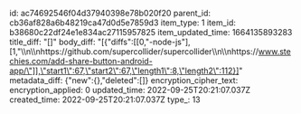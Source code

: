 id: ac74692546f04d37940398e78b020f20
parent_id: cb36af828a6b48219ca47d0d5e7859d3
item_type: 1
item_id: b38680c22df24e1e834ac27115957825
item_updated_time: 1664135893283
title_diff: "[]"
body_diff: "[{\"diffs\":[[0,\"-node-js\"],[1,\"\\\n\\\nhttps://github.com/supercollider/supercollider\\\n\\\nhttps://www.stechies.com/add-share-button-android-app/\"]],\"start1\":67,\"start2\":67,\"length1\":8,\"length2\":112}]"
metadata_diff: {"new":{},"deleted":[]}
encryption_cipher_text: 
encryption_applied: 0
updated_time: 2022-09-25T20:21:07.037Z
created_time: 2022-09-25T20:21:07.037Z
type_: 13
